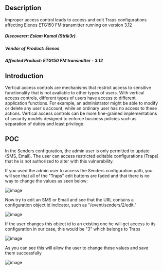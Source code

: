 ## Description
Improper access control leads to access and edit Traps configurations affecting Elenos ETG150 FM transmitter running on version 3.12


##### Discoverer: Eslam Kamal (Strik3r)
##### Vendor of Product: Elenos
##### Affected Product: ETG150 FM transmitter - 3.12


## Introduction
Vertical access controls are mechanisms that restrict access to sensitive functionality that is not available to other types of users. With vertical access controls, different types of users have access to different application functions. For example, an administrator might be able to modify or delete any user's account, while an ordinary user has no access to these actions. Vertical access controls can be more fine-grained implementations of security models designed to enforce business policies such as separation of duties and least privilege.

## POC
In the Senders configuration, the admin user is only permitted to update (SMS, Email). The user can access restricted editable configurations (Traps) that he is not authorized to alter with this vulnerability.

If you used the admin user to access the Senders configuration path, you will see that all of the "Traps" edit buttons are faded and that there is no way to change the values as seen below:

![image](https://github.com/strik3r0x1/Vulns/assets/94288990/95f979bf-417b-46ba-b1a2-8982b92f1b8f)

Now try to edit an SMS or Email and see that the URL contains a configuration object id indicator, such as "/event/senders/2/edit."

![image](https://github.com/strik3r0x1/Vulns/assets/94288990/651b812f-4d38-4c59-870d-8909b569f376)

If the user changes this object id to an existing one he will get access to its configuration in our case, this would be "3" which belongs to Traps

![image](https://github.com/strik3r0x1/Vulns/assets/94288990/50a3e4f9-4357-4544-bc17-240fd52013d3)

As you can see this will allow the user to change these values and save them successfully

![image](https://github.com/strik3r0x1/Vulns/assets/94288990/615514b7-449a-446b-8896-6612cc51098f)
